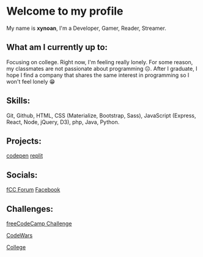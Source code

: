 # Welcome to my profile
My name is **xynoan**, I'm a Developer, Gamer, Reader, Streamer.
## What am I currently up to:
Focusing on college. Right now, I'm feeling really lonely. For some reason, my classmates are not passionate about programming ☹. After I graduate, I hope I find a company that shares the same interest in programming so I won't feel lonely 😁
## Skills:
Git, Github, HTML, CSS (Materialize, Bootstrap, Sass), JavaScript (Express, React, Node, jQuery, D3), php, Java, Python.
## Projects: 
[codepen](https://codepen.io/xynoan)
[replit](https://replit.com/@xynoan)
## Socials:
[fCC Forum](https://forum.freecodecamp.org/u/xynoan/summary)
[Facebook](https://www.facebook.com/morvss)
## Challenges:
[freeCodeCamp Challenge](/fCCchallenge.md)
<br>

[CodeWars](/CWchallenge.md)
<br>

[College](/collegeChallenge.md)
